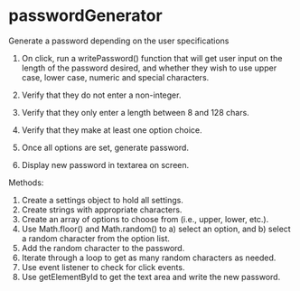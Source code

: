 # passwordGenerator
Generate a password depending on the user specifications

1. On click, run a writePassword() function that will get user input on the length
of the password desired, and whether they wish to use upper case, lower case, numeric 
and special characters.

2. Verify that they do not enter a non-integer.

4. Verify that they only enter a length between 8 and 128 chars.

5. Verify that they make at least one option choice.

6. Once all options are set, generate password.

7. Display new password in textarea on screen.

Methods:

1. Create a settings object to hold all settings.
2. Create strings with appropriate characters.
4. Create an array of options to choose from (i.e., upper, lower, etc.).
5. Use Math.floor() and Math.random() to a) select an option, and b) select a 
random character from the option list.
6. Add the random character to the password.
7. Iterate through a loop to get as many random characters as needed.
8. Use event listener to check for click events.
9. Use getElementById to get the text area and write the new password.
